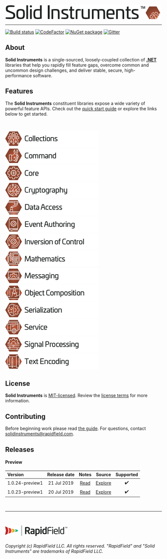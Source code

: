<!--
Copyright (c) RapidField LLC. Licensed under the MIT License. See LICENSE.txt in the project root for license information.
-->

![Solid Instruments logo](SolidInstruments.Logo.Color.Transparent.500w.png)
- - -

[![Build status](https://img.shields.io/appveyor/ci/rapidfield/solid-instruments?style=popout&label=build&logo=appveyor&logoColor=lightgrey)](https://ci.appveyor.com/project/rapidfield/solid-instruments/branch/master)
[![CodeFactor](https://img.shields.io/codefactor/grade/github/rapidfield/solid-instruments/master.svg?style=popout&label=quality&logo=codeforces&logoColor=lightgrey)](https://www.codefactor.io/repository/github/rapidfield/solid-instruments)
[![NuGet package](https://img.shields.io/nuget/vpre/RapidField.SolidInstruments.Core.svg?style=popout&color=blue&label=version&logo=nuget&logoColor=lightgrey)](https://www.nuget.org/packages?q=RapidField.SolidInstruments)
[![Gitter](https://img.shields.io/gitter/room/rapidfield/solid-instruments?style=popout&color=teal&label=chat&logo=gitter&logoColor=lightgrey)](https://gitter.im/RapidField/solid-instruments)

## About

**Solid Instruments** is a single-sourced, loosely-coupled collection of [**.NET**](https://dotnet.microsoft.com/learn/dotnet/what-is-dotnet) libraries that help you rapidly fill feature gaps, overcome common and uncommon design challenges, and deliver stable, secure, high-performance software.

## Features

The **Solid Instruments** constituent libraries expose a wide variety of powerful feature APIs. Check out the [quick start guide](https://www.solidinstruments.com/articles/QuickStartGuide.html) or explore the links below to get started.

<br />

[![Collections label](src/RapidField.SolidInstruments.Collections/Label.Collections.300w.png)](src/RapidField.SolidInstruments.Collections/README.md)
[![Command label](src/RapidField.SolidInstruments.Command/Label.Command.300w.png)](src/RapidField.SolidInstruments.Command/README.md)
[![Core label](src/RapidField.SolidInstruments.Core/Label.Core.300w.png)](src/RapidField.SolidInstruments.Core/README.md)
[![Cryptography label](src/RapidField.SolidInstruments.Cryptography/Label.Cryptography.300w.png)](src/RapidField.SolidInstruments.Cryptography/README.md)
[![Data Access label](src/RapidField.SolidInstruments.DataAccess/Label.DataAccess.300w.png)](src/RapidField.SolidInstruments.DataAccess/README.md)
[![Event Authoring label](src/RapidField.SolidInstruments.EventAuthoring/Label.EventAuthoring.300w.png)](src/RapidField.SolidInstruments.EventAuthoring/README.md)
[![Inversion of Control label](src/RapidField.SolidInstruments.InversionOfControl/Label.InversionOfControl.300w.png)](src/RapidField.SolidInstruments.InversionOfControl/README.md)
[![Mathematics label](src/RapidField.SolidInstruments.Mathematics/Label.Mathematics.300w.png)](src/RapidField.SolidInstruments.Mathematics/README.md)
[![Messaging label](src/RapidField.SolidInstruments.Messaging/Label.Messaging.300w.png)](src/RapidField.SolidInstruments.Messaging/README.md)
[![Object Composition label](src/RapidField.SolidInstruments.ObjectComposition/Label.ObjectComposition.300w.png)](src/RapidField.SolidInstruments.ObjectComposition/README.md)
[![Serialization label](src/RapidField.SolidInstruments.Serialization/Label.Serialization.300w.png)](src/RapidField.SolidInstruments.Serialization/README.md)
[![Service label](src/RapidField.SolidInstruments.Service/Label.Service.300w.png)](src/RapidField.SolidInstruments.Service/README.md)
[![Signal Processing label](src/RapidField.SolidInstruments.SignalProcessing/Label.SignalProcessing.300w.png)](src/RapidField.SolidInstruments.SignalProcessing/README.md)
[![Text Encoding label](src/RapidField.SolidInstruments.TextEncoding/Label.TextEncoding.300w.png)](src/RapidField.SolidInstruments.TextEncoding/README.md)

## License

**Solid Instruments** is [MIT-licensed](https://en.wikipedia.org/wiki/MIT_License). Review the [license terms](LICENSE.txt) for more information.

## Contributing

Before beginning work please read [the guide](CONTRIBUTING.md). For questions, contact [solidinstruments@rapidfield.com](mailto:solidinstruments@rapidfield.com).

## Releases

#### Preview

| Version         | Release date | Notes                               | Source                                                                           | Supported          |
| :-------------- | :----------: | :---------------------------------: | :------------------------------------------------------------------------------: | :----------------: |
| 1.0.24-preview1 | 21 Jul 2019  | [Read](doc/releasenotes/v1.0.24.md) | [Explore](https://github.com/RapidField/solid-instruments/tree/v1.0.24-preview1) | :heavy_check_mark: |
| 1.0.23-preview1 | 20 Jul 2019  | [Read](doc/releasenotes/v1.0.23.md) | [Explore](https://github.com/RapidField/solid-instruments/tree/v1.0.23-preview1) | :heavy_check_mark: |

<br />

- - -

<br />

[![RapidField logo](RapidField.Logo.Color.Black.Transparent.200w.png)](https://www.rapidfield.com)

###### Copyright (c) RapidField LLC. All rights reserved. "RapidField" and "Solid Instruments" are trademarks of RapidField LLC.
